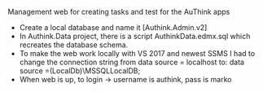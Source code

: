 Management web for creating tasks and test for the AuThink apps

- Create a local database and name it [Authink.Admin.v2] 
- In Authink.Data project, there is a script AuthinkData.edmx.sql which recreates the database schema. 
- To make the web work locally with VS 2017 and newest SSMS I had to change the connection string from data source = localhost to: data source =(LocalDb)\MSSQLLocalDB;
- When web is up, to login -> username is authink, pass is marko
